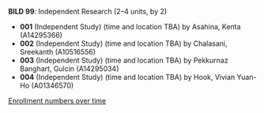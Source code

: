 **BILD 99**: Independent Research (2–4 units, by 2)

- **001** (Independent Study) (time and location TBA) by Asahina, Kenta (A14295366)
- **002** (Independent Study) (time and location TBA) by Chalasani, Sreekanth (A10516556)
- **003** (Independent Study) (time and location TBA) by Pekkurnaz Banghart, Gulcin (A14295034)
- **004** (Independent Study) (time and location TBA) by Hook, Vivian Yuan-Ho (A01346570)

[Enrollment numbers over time](./BILD99.tsv)
